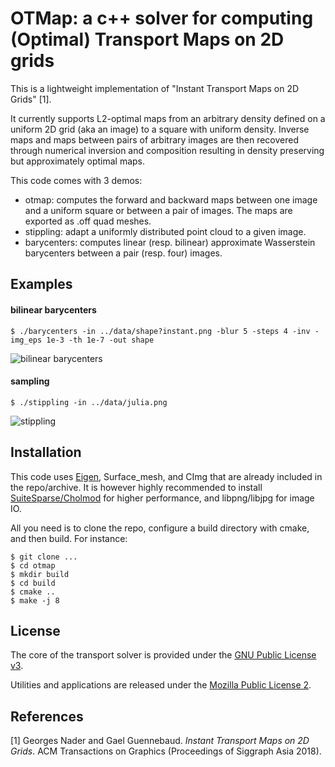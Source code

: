 # OTMap: a c++ solver for computing (Optimal) Transport Maps on 2D grids

This is a lightweight implementation of "Instant Transport Maps on 2D Grids" [1].

It currently supports L2-optimal maps from an arbitrary density defined on a uniform 2D grid (aka an image) to a square with uniform density.
Inverse maps and maps between pairs of arbitrary images are then recovered through numerical inversion and composition resulting in density preserving but approximately optimal maps.

This code comes with 3 demos:
- otmap: computes the forward and backward maps between one image and a uniform square or between a pair of images. The maps are exported as .off quad meshes.
- stippling: adapt a uniformly distributed point cloud to a given image.
- barycenters: computes linear (resp. bilinear) approximate Wasserstein barycenters between a pair (resp. four) images.

## Examples

#### bilinear barycenters

```
$ ./barycenters -in ../data/shape?instant.png -blur 5 -steps 4 -inv -img_eps 1e-3 -th 1e-7 -out shape
```
![bilinear barycenters](https://raw.githubusercontent.com/ggael/otmap/master/data/bilinear_barycenters.png "Bilinear barycenters")

#### sampling

```
$ ./stippling -in ../data/julia.png
```
![stippling](https://raw.githubusercontent.com/ggael/otmap/master/data/sampling_julia.png "stippling")

## Installation

This code uses [Eigen](https://eigen.tuxfamily.org), Surface_mesh, and CImg that are already included in the repo/archive.
It is however highly recommended to install [SuiteSparse/Cholmod](http://faculty.cse.tamu.edu/davis/suitesparse.html) for higher performance, and libpng/libjpg for image IO.

All you need is to clone the repo, configure a build directory with cmake, and then build.
For instance:

````
$ git clone ...
$ cd otmap
$ mkdir build
$ cd build
$ cmake ..
$ make -j 8
````

## License

The core of the transport solver is provided under the [GNU Public License v3](https://www.gnu.org/licenses/gpl-3.0.html).

Utilities and applications are released under the [Mozilla Public License 2](https://www.mozilla.org/en-US/MPL/2.0/).

## References

[1] Georges Nader and Gael Guennebaud. _Instant Transport Maps on 2D Grids_. ACM Transactions on Graphics (Proceedings of Siggraph Asia 2018).